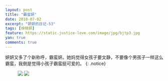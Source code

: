 ```yaml
---
layout: post
title: "霸蛮妍"
date: 2018-07-02
excerpt: "妍妍的日记-53"
tags: [徐晓妍]
feature: https://static.justice-love.com/image/jpg/bjtp3.jpg
yan: true
comments: true
---
```

妍妍又多了个新称呼，霸蛮妍。她妈觉得女孩子要文静，不要像个男孩子一样这么霸蛮，我倒是觉得小孩子霸蛮挺可爱的。
{: .notice}
<figure>
    <img src="{{ site.staticUrl }}/yanyan/image/baman1.JPG?imageMogr2/auto-orient" />
    <img src="{{ site.staticUrl }}/yanyan/image/baman2.JPG?imageMogr2/auto-orient" />
</figure>

